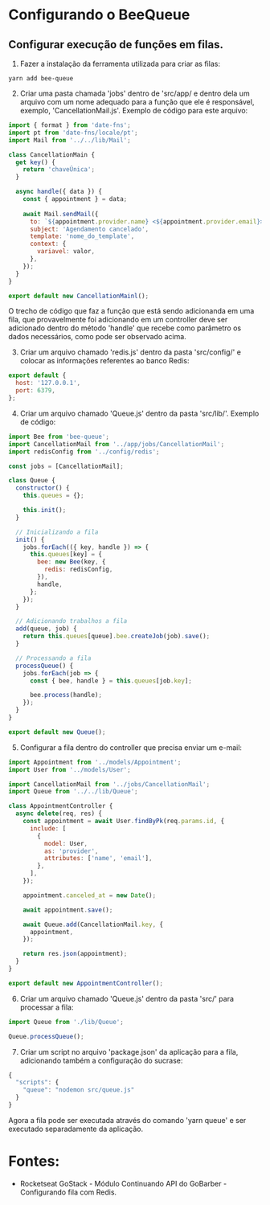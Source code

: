 # Configurando o BeeQueue
## Configurar execução de funções em filas. 

1. Fazer a instalação da ferramenta utilizada para criar as filas:
```
yarn add bee-queue
```
2. Criar uma pasta chamada 'jobs' dentro de 'src/app/ e dentro dela um arquivo com um nome adequado para a função que ele é responsável, exemplo, 'CancellationMail.js'. Exemplo de código para este arquivo:
```javascript
import { format } from 'date-fns';
import pt from 'date-fns/locale/pt';
import Mail from '../../lib/Mail';

class CancellationMain {
  get key() {
    return 'chaveÚnica';
  }

  async handle({ data }) {
    const { appointment } = data;
    
    await Mail.sendMail({
      to: `${appointment.provider.name} <${appointment.provider.email}>`,
      subject: 'Agendamento cancelado',
      template: 'nome_do_template',
      context: {
        variavel: valor,
      },
    });
  }
}

export default new CancellationMainl();
```
O trecho de código que faz a função que está sendo adicionanda em uma fila, que provavelmente foi adicionando em um controller deve ser adicionado dentro do método 'handle' que recebe como parâmetro os dados necessários, como pode ser observado acima. 

3. Criar um arquivo chamado 'redis.js' dentro da pasta 'src/config/' e colocar as informações referentes ao banco Redis:
```javascript
export default {
  host: '127.0.0.1',
  port: 6379,
};
```
4. Criar um arquivo chamado 'Queue.js' dentro da pasta 'src/lib/'. Exemplo de código:
```javascript
import Bee from 'bee-queue';
import CancellationMail from '../app/jobs/CancellationMail';
import redisConfig from '../config/redis';

const jobs = [CancellationMail];

class Queue {
  constructor() {
    this.queues = {};

    this.init();
  }

  // Inicializando a fila
  init() {
    jobs.forEach(({ key, handle }) => {
      this.queues[key] = {
        bee: new Bee(key, {
          redis: redisConfig,
        }),
        handle,
      };
    });
  }

  // Adicionando trabalhos a fila
  add(queue, job) {
    return this.queues[queue].bee.createJob(job).save();
  }

  // Processando a fila
  processQueue() {
    jobs.forEach(job => {
      const { bee, handle } = this.queues[job.key];

      bee.process(handle);
    });
  }
}

export default new Queue();
```
5. Configurar a fila dentro do controller que precisa enviar um e-mail:
```javascript
import Appointment from '../models/Appointment';
import User from '../models/User';

import CancellationMail from '../jobs/CancellationMail';
import Queue from '../../lib/Queue';

class AppointmentController {
  async delete(req, res) {
    const appointment = await User.findByPk(req.params.id, {
      include: [
        {
          model: User, 
          as: 'provider',
          attributes: ['name', 'email'],
        },
      ],
    });

    appointment.canceled_at = new Date();

    await appointment.save();

    await Queue.add(CancellationMail.key, {
      appointment,
    });

    return res.json(appointment);
  }
}

export default new AppointmentController();
```
6. Criar um arquivo chamado 'Queue.js' dentro da pasta 'src/' para processar a fila:
```javascript
import Queue from './lib/Queue';

Queue.processQueue();
```
7. Criar um script no arquivo 'package.json' da aplicação para a fila, adicionando também a configuração do sucrase:
```javascript
{
  "scripts": {
    "queue": "nodemon src/queue.js"
  }
}
``` 
Agora a fila pode ser executada através do comando 'yarn queue' e ser executado separadamente da aplicação. 

# Fontes:
- Rocketseat GoStack - Módulo Continuando API do GoBarber - Configurando fila com Redis. 